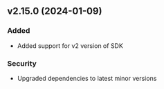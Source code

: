 ## v2.15.0 (2024-01-09)
### Added
* Added support for v2 version of SDK
### Security
* Upgraded dependencies to latest minor versions